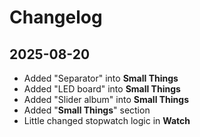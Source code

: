 # Changelog

## 2025-08-20
- Added "Separator" into **Small Things**
- Added "LED board" into **Small Things**
- Added "Slider album" into **Small Things**
- Added "**Small Things**" section
- Little changed stopwatch logic in **Watch**